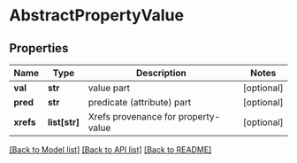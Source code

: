 # AbstractPropertyValue

## Properties
Name | Type | Description | Notes
------------ | ------------- | ------------- | -------------
**val** | **str** | value part | [optional] 
**pred** | **str** | predicate (attribute) part | [optional] 
**xrefs** | **list[str]** | Xrefs provenance for property-value | [optional] 

[[Back to Model list]](../README.md#documentation-for-models) [[Back to API list]](../README.md#documentation-for-api-endpoints) [[Back to README]](../README.md)

